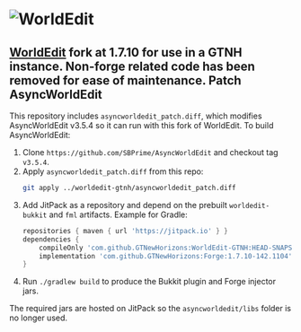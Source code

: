 # ![WorldEdit](http://static.sk89q.com/readme/worldedit.png)

[WorldEdit](https://github.com/EngineHub/WorldEdit/tree/forge-archive/1.7.10) fork at 1.7.10 for use in a GTNH instance. Non-forge
related code has been removed for ease of maintenance.
Patch AsyncWorldEdit
--------------------
This repository includes `asyncworldedit_patch.diff`, which modifies
AsyncWorldEdit v3.5.4 so it can run with this fork of WorldEdit.
To build AsyncWorldEdit:

1. Clone `https://github.com/SBPrime/AsyncWorldEdit` and checkout tag `v3.5.4`.
2. Apply `asyncworldedit_patch.diff` from this repo:
   ```bash
   git apply ../worldedit-gtnh/asyncworldedit_patch.diff
   ```
3. Add JitPack as a repository and depend on the prebuilt
   `worldedit-bukkit` and `fml` artifacts. Example for Gradle:
   ```groovy
   repositories { maven { url 'https://jitpack.io' } }
   dependencies {
       compileOnly 'com.github.GTNewHorizons:WorldEdit-GTNH:HEAD-SNAPSHOT:all'
       implementation 'com.github.GTNewHorizons:Forge:1.7.10-142.1104'
   }
   ```
4. Run `./gradlew build` to produce the Bukkit plugin and Forge injector jars.

The required jars are hosted on JitPack so the `asyncworldedit/libs` folder is no longer used.
